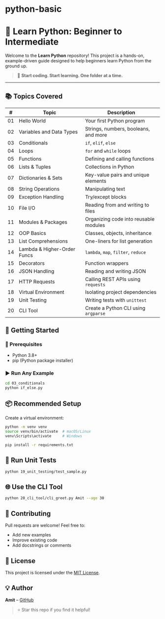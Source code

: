 # python-basic

# 🐍 Learn Python: Beginner to Intermediate

Welcome to the **Learn Python** repository! This project is a hands-on, example-driven guide designed to help beginners learn Python from the ground up.

> 🚀 **Start coding. Start learning. One folder at a time.**

---

## 📚 Topics Covered

| #  | Topic                        | Description                               |
|----|-----------------------------|-------------------------------------------|
| 01 | Hello World                 | Your first Python program                 |
| 02 | Variables and Data Types    | Strings, numbers, booleans, and more      |
| 03 | Conditionals                | `if`, `elif`, `else`                      |
| 04 | Loops                       | `for` and `while` loops                   |
| 05 | Functions                   | Defining and calling functions            |
| 06 | Lists & Tuples              | Collections in Python                     |
| 07 | Dictionaries & Sets         | Key-value pairs and unique elements       |
| 08 | String Operations           | Manipulating text                         |
| 09 | Exception Handling          | Try/except blocks                         |
| 10 | File I/O                    | Reading from and writing to files         |
| 11 | Modules & Packages          | Organizing code into reusable modules     |
| 12 | OOP Basics                  | Classes, objects, inheritance             |
| 13 | List Comprehensions         | One-liners for list generation            |
| 14 | Lambda & Higher-Order Funcs | `lambda`, `map`, `filter`, `reduce`       |
| 15 | Decorators                  | Function wrappers                         |
| 16 | JSON Handling               | Reading and writing JSON                  |
| 17 | HTTP Requests               | Calling REST APIs using `requests`        |
| 18 | Virtual Environment         | Isolating project dependencies            |
| 19 | Unit Testing                | Writing tests with `unittest`             |
| 20 | CLI Tool                    | Create a Python CLI using `argparse`      |

## 🏁 Getting Started

### 🔧 Prerequisites

- Python 3.8+
- pip (Python package installer)

### ▶️ Run Any Example

```bash
cd 03_conditionals
python if_else.py
````

## 📦 Recommended Setup

Create a virtual environment:

```bash
python -m venv venv
source venv/bin/activate  # macOS/Linux
venv\Scripts\activate     # Windows

pip install -r requirements.txt
```

## 🧪 Run Unit Tests

```bash
python 19_unit_testing/test_sample.py
```

## 🌐 Use the CLI Tool

```bash
python 20_cli_tool/cli_greet.py Amit --age 30
```

## 🤝 Contributing

Pull requests are welcome! Feel free to:

* Add new examples
* Improve existing code
* Add docstrings or comments

## 📄 License

This project is licensed under the [MIT License](LICENSE).

## 💡 Author

**Amit** – [GitHub](https://github.com/Amitpnk)

> ⭐ Star this repo if you find it helpful!

